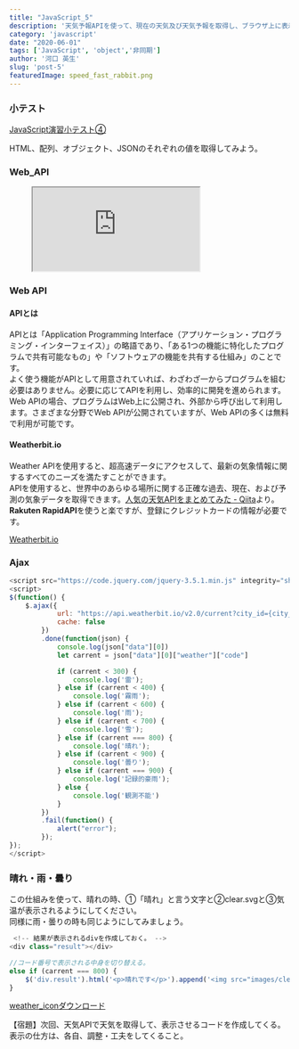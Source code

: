 ```yaml
---
title: "JavaScript_5"
description: '天気予報APIを使って、現在の天気及び天気予報を取得し、ブラウザ上に表示する。'
category: 'javascript'
date: "2020-06-01"
tags: ['JavaScript', 'object','非同期']
author: '河口 英生'
slug: 'post-5'
featuredImage: speed_fast_rabbit.png
---
```

<div class="post-section">
<h3 class="title is-5" >小テスト</h3>

[JavaScript演習小テスト④](https://forms.gle/jsdhmyGouJ57xYQX6)

HTML、配列、オブジェクト、JSONのそれぞれの値を取得してみよう。
</div>

<div class="post-section">
<h3 class="title is-5" >Web_API</h3>
<figure class="is-fullwidth slide">
  <iframe src="https://drive.google.com/file/d/1qYRMgGmDW0OiuLtHOCQTAujSvNdt6T5L/preview"></iframe>
</figure>
</div>

<div class="post-section">
<h3 class="title is-5" >Web API</h3>
<h4 class="title is-6" >APIとは</h4>

APIとは「Application Programming Interface（アプリケーション・プログラミング・インターフェイス）」の略語であり、「ある1つの機能に特化したプログラムで共有可能なもの」や「ソフトウェアの機能を共有する仕組み」のことです。  
よく使う機能がAPIとして用意されていれば、わざわざ一からプログラムを組む必要はありません。必要に応じてAPIを利用し、効率的に開発を進められます。  
Web APIの場合、プログラムはWeb上に公開され、外部から呼び出して利用します。さまざまな分野でWeb APIが公開されていますが、Web APIの多くは無料で利用が可能です。

<h4 class="title is-6" >Weatherbit.io</h4>

Weather APIを使用すると、超高速データにアクセスして、最新の気象情報に関するすべてのニーズを満たすことができます。  
APIを使用すると、世界中のあらゆる場所に関する正確な過去、現在、および予測の気象データを取得できます。[人気の天気APIをまとめてみた - Qiita](https://qiita.com/cnakano/items/ff3fd90f685f4ca363cc)より。  
**Rakuten RapidAPI**を使うと楽ですが、登録にクレジットカードの情報が必要です。

[Weatherbit.io](https://www.weatherbit.io/)

</div>

<div class="post-section">
<h3 class="title is-5" >Ajax</h3>

```javascript
<script src="https://code.jquery.com/jquery-3.5.1.min.js" integrity="sha256-9/aliU8dGd2tb6OSsuzixeV4y/faTqgFtohetphbbj0=" crossorigin="anonymous"></script>
<script>
$(function() {
    $.ajax({
            url: "https://api.weatherbit.io/v2.0/current?city_id={city_id}&key={api_key}",
            cache: false
        })
        .done(function(json) {
            console.log(json["data"][0])
            let carrent = json["data"][0]["weather"]["code"]

            if (carrent < 300) {
                console.log('雷');
            } else if (carrent < 400) {
                console.log('霧雨');
            } else if (carrent < 600) {
                console.log('雨');
            } else if (carrent < 700) {
                console.log('雪');
            } else if (carrent === 800) {
                console.log('晴れ');
            } else if (carrent < 900) {
                console.log('曇り');
            } else if (carrent === 900) {
                console.log('記録的豪雨');
            } else {
                console.log('観測不能')
            }
        })
        .fail(function() {
            alert("error");
        });
});
</script>
```
</div>

<div class="post-section">
<h3 class="title is-5" >晴れ・雨・曇り</h3>

この仕組みを使って、晴れの時、①「晴れ」と言う文字と②clear.svgと③気温が表示されるようにしてください。  
同様に雨・曇りの時も同じようにしてみましょう。

```javascript
 <!-- 結果が表示されるdivを作成しておく。 -->
<div class="result"></div>

//コード番号で表示される中身を切り替える。
else if (carrent === 800) {
    $('div.result').html('<p>晴れです</p>').append('<img src="images/clear.svg" alt="晴れアイコン">');
}
```

[weather_iconダウンロード](https://drive.google.com/drive/folders/1XXkyAecQGb5R-6K2PyVgX4fccMPMMaxe?usp=sharing)

【宿題】次回、天気APIで天気を取得して、表示させるコードを作成してくる。  
表示の仕方は、各自、調整・工夫をしてくること。

</div>

